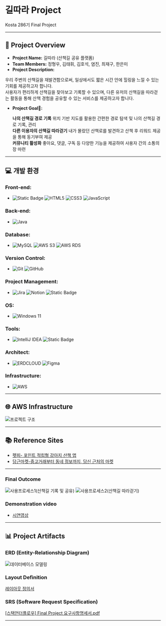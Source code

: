 # 길따라 Project

Kosta 286기 Final Project  

---

## 📑 Project Overview
- **Project Name:** 길따라 (산책길 공유 플랫폼)  
- **Team Members:** 정형우, 김태휘, 김호석, 염진, 최재구, 한은미
- **Project Description:**
  
우리 주변의 산책길을 재발견함으로써, 일상에서도 짧은 시간 안에 힐링을 느낄 수 있는 기회를 제공하고자 합니다.  
사용자가 편리하게 산책길을 찾아보고 기록할 수 있으며, 다른 유저의 산책길을 따라걷는 활동을 통해 산책 경험을 공유할 수 있는 서비스를 제공하고자 합니다.

- **Project Goal🚩:**

  **나의 산책길 경로 기록**
  위치 기반 지도를 활용한 간편한 경로 탐색 및 나의 산책길 경로 기록, 관리  
  **다른 이용자의 산책길 따라걷기**
  내가 몰랐던 산책로를 발견하고 산책 후 리워드 제공을 통해 동기부여 제공  
  **커뮤니티 활성화**
  좋아요, 댓글, 구독 등 다양한 기능을 제공하여 사용자 간의 소통의 장 마련
  
---

## 💻 개발 환경

### Front-end:
- ![Static Badge](https://img.shields.io/badge/JSP%26Servlet-000000?style=for-the-badge) ![HTML5](https://img.shields.io/badge/html5-%23E34F26?style=for-the-badge&logo=html5&logoColor=white)
![CSS3](https://img.shields.io/badge/css3-%231572B6?style=for-the-badge&logo=css3) ![JavaScript](https://img.shields.io/badge/javascript-black?style=for-the-badge&logo=javascript&logoColor=%23F7DF1E)

### Back-end:
- ![Java](https://img.shields.io/badge/java-%23e14a3a?style=for-the-badge)

### Database:
- ![MySQL](https://img.shields.io/badge/mysql-%234479A1?style=for-the-badge&logo=mysql&logoColor=white)
![AWS S3](https://img.shields.io/badge/s3-%23569A31?style=for-the-badge&logo=amazons3&logoColor=white)
![AWS RDS](https://img.shields.io/badge/rds-%23527FFF?style=for-the-badge&logo=amazonrds&logoColor=white)

### Version Control:
- ![Git](https://img.shields.io/badge/git-%23F05032?style=for-the-badge&logo=git&logoColor=white)
![GitHub](https://img.shields.io/badge/github-%23181717?style=for-the-badge&logo=github)

### Project Management:
- ![Jira](https://img.shields.io/badge/jira-%230052CC?style=for-the-badge&logo=jira)
![Notion](https://img.shields.io/badge/notion-%23000000?style=for-the-badge&logo=notion)
![Static Badge](https://img.shields.io/badge/slack-%234A154B?style=for-the-badge&logo=slack)

### OS:
- ![Windows 11](https://img.shields.io/badge/window11-blue?style=for-the-badge)

### Tools:
- ![IntelliJ IDEA](https://img.shields.io/badge/intellij-%23000000?style=for-the-badge&logo=intellijidea)
![Static Badge](https://img.shields.io/badge/eclipseide-%232C2255?style=for-the-badge&logo=eclipseide)


### Architect:
- ![ERDCLOUD](https://img.shields.io/badge/ERDCLOUD-black?style=for-the-badge&logo=icloud&logoColor=white)
![Figma](https://img.shields.io/badge/figma-%23F24E1E?style=for-the-badge&logo=figma&logoColor=white)

### Infrastructure:
- ![AWS](https://img.shields.io/badge/AWS-%23232F3E?style=for-the-badge&logo=amazonwebservices&logoColor=white)

---

## 🌐 AWS Infrastructure  
![프로젝트 구조](https://github.com/user-attachments/assets/c551d882-7ec2-4a9b-b1fa-319c77166207)


---

## 📚 Reference Sites  
- [펫피- 포인트 적립형 강아지 산책 앱](https://www.petp.kr/)
- [당근마켓-중고거래부터 동네 정보까지, 당신 근처의 마켓](https://www.daangn.com/kr)
---

### Final Outcome 
![사용프로세스1(산책길 기록 및 공유)](https://github.com/user-attachments/assets/807f9d9a-9e03-4d25-a0da-a55d44b86cb0)
![사용프로세스2(산책길 따라걷기)](https://github.com/user-attachments/assets/36182fe4-bf39-453f-9068-81f9d6d8d859)

### Demonstration video
- [시연영상](https://www.youtube.com/watch?v=FEFOfonJVhA)

---

## 📊 Project Artifacts

### ERD (Entity-Relationship Diagram)  
![데이터베이스 모델링](https://github.com/user-attachments/assets/728d5549-e0b7-4da2-bc27-db95d190b3fc)

### Layout Definition  

[레이아웃 정의서](https://www.figma.com/design/VkhgfxGTFE0p0pj8XvpbNO/%EB%A0%88%EC%9D%B4%EC%95%84%EC%9B%83-%EC%A0%95%EC%9D%98%EC%84%9C?node-id=0-1&p=f&t=Os4JbF5imC2lhyCb-0)

### SRS (Software Request Specification)  

[[스택언더플로우] Final Project 요구사항명세서.pdf](https://github.com/user-attachments/files/18191679/Final.Project.pdf)

---
